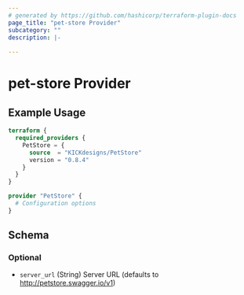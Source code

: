 ```yaml
---
# generated by https://github.com/hashicorp/terraform-plugin-docs
page_title: "pet-store Provider"
subcategory: ""
description: |-
  
---
```


# pet-store Provider



## Example Usage

```terraform
terraform {
  required_providers {
    PetStore = {
      source  = "KICKdesigns/PetStore"
      version = "0.8.4"
    }
  }
}

provider "PetStore" {
  # Configuration options
}
```

<!-- schema generated by tfplugindocs -->
## Schema

### Optional

- `server_url` (String) Server URL (defaults to http://petstore.swagger.io/v1)
